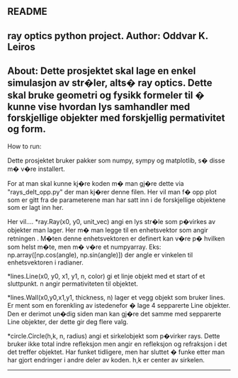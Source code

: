 README
-----------------------
ray optics python project.
Author: Oddvar K. Leiros
------------------------------
About:
Dette prosjektet skal lage en enkel simulasjon av str�ler, alts� ray optics. Dette skal bruke geometri og fysikk formeler til � kunne vise hvordan lys samhandler med forskjellige objekter med forskjellig permativitet og form.
-------------------------------
How to run:

Dette prosjektet bruker pakker som numpy, sympy og matplotlib, s� disse m� v�re installert.

For at man skal kunne kj�re koden m� man gj�re dette via "rays_delt_opp.py" der man kj�rer denne filen. 
Her vil man f� opp plot som er gitt fra de parameterene man har satt inn i de forskjellige objektene som er lagt inn her. 

Her vil....
*ray.Ray(x0, y0, unit_vec) angi en lys str�le som p�virkes av objekter man lager. Her m� man legge til en enhetsvektor som angir retningen . 
M�ten denne enhetsvektoren er definert kan v�re p� hvilken som helst m�te, men m� v�re et numpyarray. 
Eks:  np.array([np.cos(angle), np.sin(angle)]) der angle er vinkelen til enhetsvektoren i radianer.

*lines.Line(x0, y0, x1, y1, n, color) gi et linje objekt med et start of et sluttpunkt. n angir permativiteten til objektet.

*lines.Wall(x0,y0,x1,y1, thickness, n) lager et vegg objekt som bruker lines. Er ment som en forenkling av istedenefor � lage 4 sepparerte Line objekter. Den er derimot un�dig siden man kan gj�re det samme med sepparerte Line objekter, der dette gir deg flere valg.

*circle.Circle(h,k, n, radius) angi et sirkelobjekt som p�virker rays. Dette bruker ikke total indre refleksjon men angir en refleksjon og refraksjon i det det treffer objektet. Har funket tidligere, men har sluttet � funke etter man har gjort endringer i andre deler av koden. h,k er center av sirkelen.

-----------------------------------
